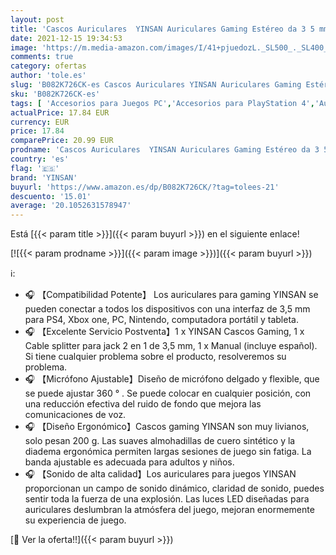 ```yaml
---
layout: post
title: 'Cascos Auriculares  YINSAN Auriculares Gaming Estéreo da 3 5 mm Jack con Micrófono Flexible y Luz LED RGB  Cascos Gaming Profesionales para PS4 Xbox One Nintendo Switch PC Playstation 4'
date: 2021-12-15 19:34:53
image: 'https://m.media-amazon.com/images/I/41+pjuedozL._SL500_._SL400_.jpg'
comments: true
category: ofertas
author: 'tole.es'
slug: 'B082K726CK-es Cascos Auriculares YINSAN Auriculares Gaming Estéreo da 3...'
sku: 'B082K726CK-es'
tags: [ 'Accesorios para Juegos PC','Accesorios para PlayStation 4','Auriculares gaming con micrófono para PlayStation 4','Electrónica','Hardware y juegos para PlayStation 4','Hardware y juegos para Xbox One','Juegos y Accesorios para PC','Videojuegos','nintendo','playstation','ps4','xbox','yinsan', ]
actualPrice: 17.84 EUR
currency: EUR
price: 17.84
comparePrice: 20.99 EUR
prodname: 'Cascos Auriculares  YINSAN Auriculares Gaming Estéreo da 3 5 mm Jack con Micrófono Flexible y Luz LED RGB  Cascos Gaming Profesionales para PS4 Xbox One Nintendo Switch PC Playstation 4'
country: 'es'
flag: '🇪🇸'
brand: 'YINSAN'
buyurl: 'https://www.amazon.es/dp/B082K726CK/?tag=tolees-21'
descuento: '15.01'
average: '20.1052631578947'
---
```


Está [{{< param title >}}]({{< param buyurl >}}) en el siguiente enlace!

[![{{< param prodname >}}]({{< param image >}})]({{< param buyurl >}})

ℹ️:

- 🎧 【Compatibilidad Potente】 Los auriculares para gaming YINSAN se pueden conectar a todos los dispositivos con una interfaz de 3,5 mm para PS4, Xbox one, PC, Nintendo, computadora portátil y tableta.
- 🎧 【Excelente Servicio Postventa】1 x YINSAN Cascos Gaming, 1 x Cable splitter para jack 2 en 1 de 3,5 mm, 1 x Manual (incluye español). Si tiene cualquier problema sobre el producto, resolveremos su problema.
- 🎧 【Micrófono Ajustable】Diseño de micrófono delgado y flexible, que se puede ajustar 360 ° . Se puede colocar en cualquier posición, con una reducción efectiva del ruido de fondo que mejora las comunicaciones de voz.
- 🎧 【Diseño Ergonómico】Cascos gaming YINSAN son muy livianos, solo pesan 200 g. Las suaves almohadillas de cuero sintético y la diadema ergonómica permiten largas sesiones de juego sin fatiga. La banda ajustable es adecuada para adultos y niños.
- 🎧 【Sonido de alta calidad】Los auriculares para juegos YINSAN proporcionan un campo de sonido dinámico, claridad de sonido, puedes sentir toda la fuerza de una explosión. Las luces LED diseñadas para auriculares deslumbran la atmósfera del juego, mejoran enormemente su experiencia de juego.

[🛒 Ver la oferta!!]({{< param buyurl >}})
